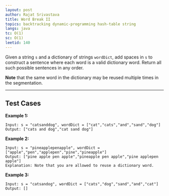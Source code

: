 ```yaml
---
layout: post
author: Rajat Srivastava
title: Word Break II
topics: backtracking dynamic-programming hash-table string
langs: java
tc: O(1)
sc: O(1)
leetid: 140
---
```

Given a string `s` and a dictionary of strings `wordDict`, 
add spaces in `s` to construct a sentence where each word is a valid dictionary word. 
Return all such possible sentences in any order.

**Note** that the same word in the dictionary may be reused multiple times in the segmentation.

---

## Test Cases

**Example 1:** 
```
Input: s = "catsanddog", wordDict = ["cat","cats","and","sand","dog"]
Output: ["cats and dog","cat sand dog"]
```

**Example 2:** 
```
Input: s = "pineapplepenapple", wordDict = ["apple","pen","applepen","pine","pineapple"]
Output: ["pine apple pen apple","pineapple pen apple","pine applepen apple"]
Explanation: Note that you are allowed to reuse a dictionary word.
```

**Example 3:**
```
Input: s = "catsandog", wordDict = ["cats","dog","sand","and","cat"]
Output: []
```